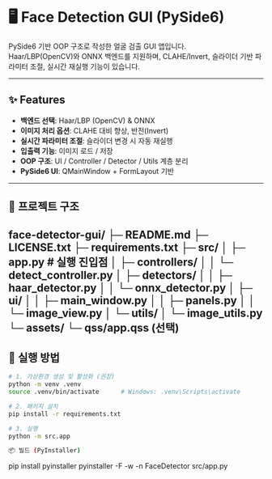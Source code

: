 # 🖥 Face Detection GUI (PySide6)

PySide6 기반 OOP 구조로 작성한 얼굴 검출 GUI 앱입니다.  
Haar/LBP(OpenCV)와 ONNX 백엔드를 지원하며, CLAHE/Invert, 슬라이더 기반 파라미터 조절, 실시간 재실행 기능이 있습니다.

---

## ✨ Features
- **백엔드 선택**: Haar/LBP (OpenCV) & ONNX
- **이미지 처리 옵션**: CLAHE 대비 향상, 반전(Invert)
- **실시간 파라미터 조절**: 슬라이더 변경 시 자동 재실행
- **입출력 기능**: 이미지 로드 / 저장
- **OOP 구조**: UI / Controller / Detector / Utils 계층 분리
- **PySide6 UI**: QMainWindow + FormLayout 기반

---

## 📂 프로젝트 구조
face-detector-gui/
├─ README.md
├─ LICENSE.txt
├─ requirements.txt
├─ src/
│ ├─ app.py # 실행 진입점
│ ├─ controllers/
│ │ └─ detect_controller.py
│ ├─ detectors/
│ │ ├─ haar_detector.py
│ │ └─ onnx_detector.py
│ ├─ ui/
│ │ ├─ main_window.py
│ │ ├─ panels.py
│ │ └─ image_view.py
│ └─ utils/
│ └─ image_utils.py
└─ assets/
└─ qss/app.qss (선택)
---

## 🚀 실행 방법
```bash
# 1. 가상환경 생성 및 활성화 (권장)
python -m venv .venv
source .venv/bin/activate      # Windows: .venv\Scripts\activate

# 2. 패키지 설치
pip install -r requirements.txt

# 3. 실행
python -m src.app

📦 빌드 (PyInstaller)
```
pip install pyinstaller
pyinstaller -F -w -n FaceDetector src/app.py
```